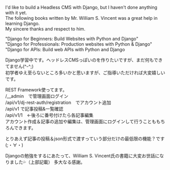 I'd like to build a Headless CMS with Django, but I haven't done anything with it yet.  
The following books written by Mr. William S. Vincent was a great help in learning Django.  
My sincere thanks and respect to him.  

"Django for Beginners: Build Websites with Python and Django"  
"Django for Professionals: Production websites with Python & Django"  
"Django for APIs: Build web APIs with Python and Django  

Django学習中です。ヘッドレスCMSっぽいのを作りたいですが、まだ何もできてません(^-^;)  
初学者ゆえ至らないところ多いかと思いますが、ご指導いただければ大変嬉しいです。  
  
REST Framework使ってます。  
/__admin　で管理画面ログイン  
/api/v1/dj-rest-auth/registration　でアカウント追加  
/api/v1 で記事投稿&一覧確認  
/api/v1/1　←後ろに番号付けたら各記事編集  
アカウント作成＆記事の追加や編集は、管理画面にログインして行うことももちろんできます。  
  
とりあえず記事の投稿＆json形式で渡すっていう部分だけの最低限の機能？です(;・∀・)  
  
Djangoの勉強をするにあたって、William S. Vincent氏の書籍に大変お世話になりました💦（上部記載） 
多大なる感謝。  